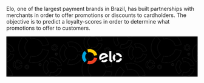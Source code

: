 Elo, one of the largest payment brands in Brazil, has built partnerships with merchants in order to offer promotions or discounts to cardholders. 
The objective is to predict a loyalty-scores in order to determine what promotions to offer to customers.

![](Elo.png)
